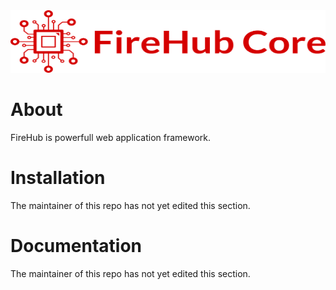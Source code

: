 <img src="https://raw.githubusercontent.com/The-FireHub-Project/the-firehub-project.github.io/master/resources/graphics/logo/core.svg" width="100%" height="100px">

# About

FireHub is powerfull web application framework.

# Installation

[//]: # (TODO: Add instalation description)
The maintainer of this repo has not yet edited this section.

# Documentation

[//]: # (TODO: Add documentation description)
The maintainer of this repo has not yet edited this section.